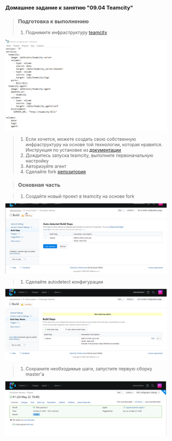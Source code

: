 ### Домашнее задание к занятию "09.04 Teamcity"

> ### Подготовка к выполнению
>
> 1. Поднимите инфраструктуру [teamcity](https://github.com/netology-code/mnt-homeworks/blob/master/09-ci-04-teamcity/teamcity/docker-compose.yml)

![Teamcity_1.png](https://github.com/tsteplova/devops-netology/blob/fix/Teamcity_1.png?raw=true)

> 1. Если хочется, можете создать свою собственную инфраструктуру на  основе той технологии, которая нравится. Инструкция по установке из [документации](https://www.jetbrains.com/help/teamcity/installing-and-configuring-the-teamcity-server.html)
> 2. Дождитесь запуска teamcity, выполните первоначальную настройку
> 3. Авторизуйте агент
> 4. Сделайте fork [репозитория](https://github.com/aragastmatb/example-teamcity)

> ### Основная часть

>1. Создайте новый проект в teamcity на основе fork

![Teamcity_2.png](https://github.com/tsteplova/devops-netology/blob/fix/Teamcity_2.png?raw=true)

>1. Сделайте autodetect конфигурации

![Teamcity_3.png](https://github.com/tsteplova/devops-netology/blob/fix/Teamcity_3.png?raw=true)

>1. Сохраните необходимые шаги, запустите первую сборку master'a

![Teamcity_4.png](https://github.com/tsteplova/devops-netology/blob/fix/Teamcity_4.png?raw=true)



